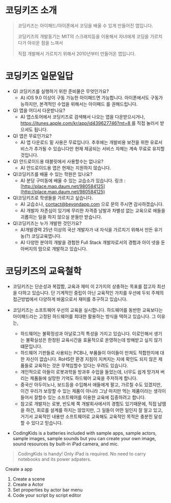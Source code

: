 # 코딩키즈 소개

> 코딩키즈는 아이패드/아이폰에서 코딩을 배울 수 있게 만들어진 앱입니다.
>
> 코딩키즈의 개발동기는 MIT의 스크래치등을 이용해서 자녀에게 코딩을 가르치다가 아쉬운 점을 느껴서
>
> 직접 개발해서 가르치기 위해서 2010년부터  만들어온  앱입니다.

# 코딩키즈 일문일답

* Q\) 코딩키즈를 실행하기 위한 준비물은 무엇인가요?
  * A\) iOS 9.0  이상이 구동 가능한 아이패드면 가능합니다. 아이폰에서도 구동가능하지만, 본격적인 수업을 위해서는 아이패드 를 권해드립니다.
* Q\) 앱을 어디서 다운받나요?
  * A\) 앱스토어에서 코딩키즈로 검색해서 나오는  앱을 다운받으시거나, [https://itunes.apple.com/kr/app/id439627746?mt=8 ](https://itunes.apple.com/kr/app/id439627746?mt=8 )를 직접 눌러서 받으셔도 됩니다.
* Q\) 앱은 무료인가요?
  * A\) 앱 다운로드 밑 사용은 무료입니다. 추후에는 개발비용 보전을 위한 유료서비스가 추가될 수 있습니다만 현재 제공되는 서비스 자체는 계속 무료로 유지할 것입니다.
* Q\) 안드로이드용 태블릿에서 사용할수는 없나요?
  * A\) 안드로이드용 앱은 현재는 지원하지 않습니다.
* Q\)코딩키즈를 배울 수 있는 학원은 있나요?
  * A\) 분당 구미동에 배울 수 있는 교습소가 있습니다. 링크 :   [http://place.map.daum.net/980584125](http://place.map.daum.net/980584125)
* Q\)코딩키즈로 학생들을 가르치고 싶습니다.
  * A\) 교습소나, contact@beyondapp.com 으로 문의 주시면 감사하겠습니다.
  * A\) 개발자 자존심이 있기에 무리한 자격증 남발과 차별성 없는 교육으로 애들을 괴롭히는 일을 하지 않으실 분들만 받습니다.
* Q\)코딩키즈는 누가 개발한 것인가요?
  * A\)개발경력 25년 이상의 국산 개발자가 내 자식을 가르치기 위해서 만든 유기농\(?\) 코딩교육앱니다.
  * A\) 다양한 분야의 개발을 경험한 Full Stack 개발자로서의 경험과 아이 넷을 둔 아버지의 맘으로 개발하고 있습니다.

# 코딩키즈의 교육철학

* 코딩키즈는 단순성과 복잡함, 교육과 재미 이 2가지의 상충하는 목표를 잡고자 최선을 다하고 있습니다. 단 기계적인 중립이 아닌 교육적인 가치를 우선에 두되 주제의 접근방법에서 다양하게 바꿈으로서  재미를 추구하고 있습니다.
* 코딩키즈는 소프트웨어 우선의 교육을 실시합니다. 하드웨어를 동반한 교육보다는 아이패드라는 고정된 하드웨어를 최대한 활용하는 방식을 택하고 있습니다. 그 이유는,

  * 하드웨어는 불확정성과 아날로그적 특성을 가지고 있습니다. 이로인해서 생기는 불확실성은 한정된 교육시간을 효율적으로 운영하는데 방해받고 싶지 않기 떄문입니다.
  * 하드웨어 기판들로 사용되는 PCB나, 부품들이 아이들이 만져도 적합한지에 대한 자신이 없습니다. RoHS란 환경 지침이 지켜지는 지에 확인도 되지 않은 제품들로 교육하는 것은 무책임할수 있다는 우려도 있습니다.
  * 개인적으로 아들이 로봇과학을 방과후 수업을 들었는데, 너무도 쉽게 망가져 버리는 제품들에 실망한 기억도 하드웨어 교육을 주저하게 합니다.
  * 중국산 아두이노나, 보드등을 수입해서 애들에게 팔고, 가르칠 수도 있겠지만, 이건 우리가 보장할 수 있는 제품이 아니라 그냥 마지만 먹는 제품이라는 생각이 들어서 잘할수 있는 소프트웨어를 이용한 교육에 집중하려고 합니다.
  * 참고로 개발자는 로봇, 반도체 쪽 개발회사에서의 경험도 있기때문에, 직접 납땜을 하건, 회로를 설계를 하지는 않았지만, 그 일들이 어떤 일인지 잘 알고 있고, 거기서 교육적인 내용만 소프트웨어로 교육해도 교육적인 목적은 충분힌 달성할 수 있다고 믿습니다.

* CodingKids is a batteries included with sample apps, sample actors, sample images, sample sounds but you can create your own image, sound resources by built-in iPad camera, and mic.

> CodingKids is handy! Only iPad is required. No need to carry notebooks and its power adpaters.

Create a app

1. Create a scene
2. Create a Actor
3. Set properties by actor bar menu
4. Code your script by script editor



